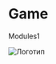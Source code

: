 # Game
 Modules1

 ![Логотип](https://www.google.com/url?sa=i&url=https%3A%2F%2Fallposlovicy.ru%2Fposlovicy-pro-obrubok%2F&psig=AOvVaw2_CUFYAqThqqxuT2d2j4Yg&ust=1727890836901000&source=images&cd=vfe&opi=89978449&ved=0CBQQjRxqFwoTCMCkjJDd7YgDFQAAAAAdAAAAABAJ "Логотип моей работы")
 
